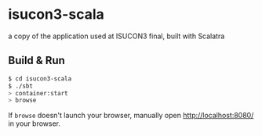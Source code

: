 # isucon3-scala #

a copy of the application used at ISUCON3 final, built with Scalatra

## Build & Run ##

```sh
$ cd isucon3-scala
$ ./sbt
> container:start
> browse
```

If `browse` doesn't launch your browser, manually open [http://localhost:8080/](http://localhost:8080/) in your browser.
